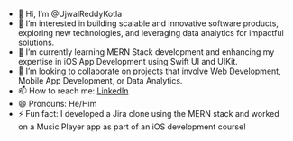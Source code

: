- 👋 Hi, I’m @UjwalReddyKotla  
- 👀 I’m interested in building scalable and innovative software products, exploring new technologies, and leveraging data analytics for impactful solutions.  
- 🌱 I’m currently learning MERN Stack development and enhancing my expertise in iOS App Development using Swift UI and UIKit.  
- 💞️ I’m looking to collaborate on projects that involve Web Development, Mobile App Development, or Data Analytics.  
- 📫 How to reach me: [LinkedIn](https://linkedin.com/in/your-profile-link)
- 😄 Pronouns: He/Him  
- ⚡ Fun fact: I developed a Jira clone using the MERN stack and worked on a Music Player app as part of an iOS development course!  


<!---
UjwalReddyKotla/UjwalReddyKotla is a ✨ special ✨ repository because its `README.md` (this file) appears on your GitHub profile.
You can click the Preview link to take a look at your changes.
--->
